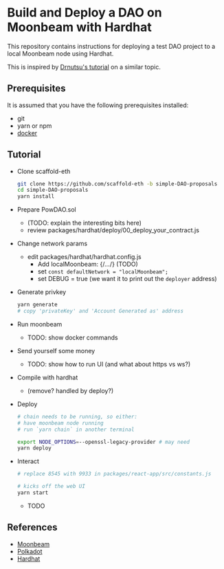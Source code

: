 # Build and Deploy a DAO on Moonbeam with Hardhat

This repository contains instructions for deploying a test DAO project to a local Moonbeam node
using Hardhat.

This is inspired by [Drnutsu's tutorial](https://medium.com/mates-moonbeam/build-your-first-dao-and-deploy-it-to-moonbeam-network-part-3-deploy-to-moonbeam-4bfa38fe1c44)
on a similar topic.

## Prerequisites

It is assumed that you have the following prerequisites installed:

* git
* yarn or npm
* [docker](https://docs.docker.com/get-docker/)

## Tutorial

* Clone scaffold-eth
	```bash
	git clone https://github.com/scaffold-eth -b simple-DAO-proposals
	cd simple-DAO-proposals
	yarn install
	```
* Prepare PowDAO.sol
	* (TODO: explain the interesting bits here)
	* review packages/hardhat/deploy/00_deploy_your_contract.js

* Change network params
	* edit packages/hardhat/hardhat.config.js
		* Add localMoonbeam: {/*...*/} (TODO)
		* set `const defaultNetwork = "localMoonbeam";`
		* set DEBUG = true (we want it to print out the `deployer` address)
* Generate privkey
	```bash
	yarn generate
	# copy 'privateKey' and 'Account Generated as' address
	```
* Run moonbeam
	* TODO: show docker commands
* Send yourself some money
	* TODO: show how to run UI (and what about https vs ws?)
* Compile with hardhat
	* (remove? handled by deploy?)
* Deploy
	```bash
	# chain needs to be running, so either:
	# have moonbeam node running
	# run `yarn chain` in another terminal

	export NODE_OPTIONS=--openssl-legacy-provider # may need
	yarn deploy
	```
* Interact

	```bash
	# replace 8545 with 9933 in packages/react-app/src/constants.js

	# kicks off the web UI
	yarn start
	```
	* TODO

## References

* [Moonbeam](https://moonbeam.network)
* [Polkadot](https://polkadot.network/)
* [Hardhat](https://hardhat.org/)
